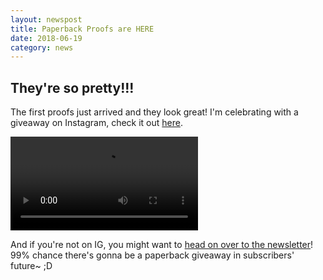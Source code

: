 ```yaml
---
layout: newspost
title: Paperback Proofs are HERE
date: 2018-06-19
category: news
---
```


## They're so pretty!!!

The first proofs just arrived and they look great! I'm celebrating with a giveaway on Instagram, check it out [here](https://www.instagram.com/p/BkN93FHFAqs/?taken-by=kaie.space).

![](/IMG_8320.mp4)

And if you're not on IG, you might want to [head on over to the newsletter](https://emailoctopus.com/lists/6b5e4875-6428-11e8-a3c9-06b79b628af2/forms/subscribe)! 99% chance there's gonna be a paperback giveaway in subscribers' future~ ;D
